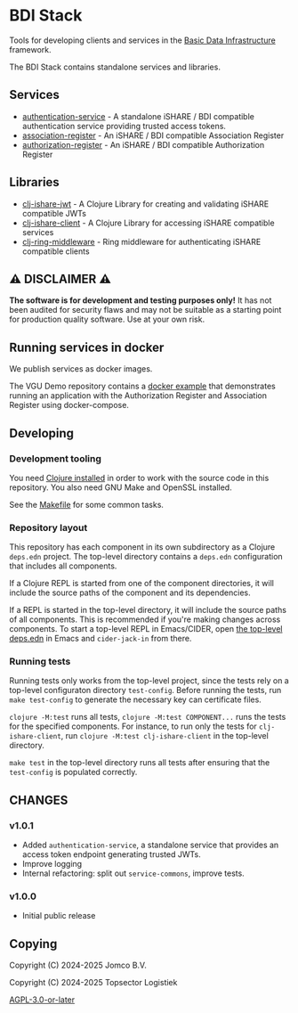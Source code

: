 <!--
SPDX-FileCopyrightText: 2024 Jomco B.V.
SPDX-FileCopyrightText: 2024 Topsector Logistiek
SPDX-FileContributor: Joost Diepenmaat <joost@jomco.nl>
SPDX-FileContributor: Remco van 't Veer <remco@jomco.nl>

SPDX-License-Identifier: AGPL-3.0-or-later
-->

# BDI Stack

Tools for developing clients and services in the [Basic Data
Infrastructure](https://bdinetwork.org/) framework.

The BDI Stack contains standalone services and libraries.

## Services

- [authentication-service](./authentication-service) - A standalone
  iSHARE / BDI compatible authentication service providing trusted
  access tokens.
- [association-register](./association-register) - An iSHARE / BDI
  compatible Association Register
- [authorization-register](./authorization-register) - An iSHARE / BDI
  compatible Authorization Register

## Libraries

- [clj-ishare-jwt](./clj-ishare-jwt) - A Clojure Library for creating
  and validating iSHARE compatible JWTs
- [clj-ishare-client](./clj-ishare-client) - A Clojure Library for
  accessing iSHARE compatible services
- [clj-ring-middleware](./clj-ring-middleware) -
  Ring middleware for authenticating iSHARE compatible clients

## ⚠ DISCLAIMER ⚠

**The software is for development and testing purposes only!**  It has
not been audited for security flaws and may not be suitable as a
starting point for production quality software.  Use at your own risk.

## Running services in docker

We publish services as docker images.

The VGU Demo repository contains a [docker
example](https://github.com/Basic-Data-Infrastructure/demo-vertrouwde-goederenafgifte/tree/master/docker-example)
that demonstrates running an application with the Authorization
Register and Association Register using docker-compose.

## Developing

### Development tooling

You need [Clojure
installed](https://clojure.org/guides/install_clojure) in order to
work with the source code in this repository. You also need GNU Make
and OpenSSL installed.

See the [Makefile](./Makefile) for some common tasks.

### Repository layout

This repository has each component in its own subdirectory as a
Clojure `deps.edn` project. The top-level directory contains a
`deps.edn` configuration that includes all components. 

If a Clojure REPL is started from one of the component directories, it
will include the source paths of the component and its
dependencies. 

If a REPL is started in the top-level directory, it will include the
source paths of all components. This is recommended if you're making
changes across components. To start a top-level REPL in Emacs/CIDER,
open [the top-level deps.edn](./deps.edn) in Emacs and `cider-jack-in`
from there.

### Running tests

Running tests only works from the top-level project, since the tests
rely on a top-level configuraton directory `test-config`. Before
running the tests, run `make test-config` to generate the necessary
key can certificate files.

`clojure -M:test` runs all tests, `clojure -M:test COMPONENT...` runs
the tests for the specified components. For instance, to run only the
tests for `clj-ishare-client`, run `clojure -M:test clj-ishare-client`
in the top-level directory.

`make test` in the top-level directory runs all tests after ensuring
that the `test-config` is populated correctly.

## CHANGES
### v1.0.1
  - Added `authentication-service`, a standalone service that provides
    an access token endpoint generating trusted JWTs.
  - Improve logging
  - Internal refactoring: split out `service-commons`, improve tests.
    
### v1.0.0 
  - Initial public release

## Copying

Copyright (C) 2024-2025 Jomco B.V.

Copyright (C) 2024-2025 Topsector Logistiek

[AGPL-3.0-or-later](LICENSES/AGPL-3.0-or-later.txt)
